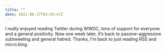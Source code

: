 ```yaml
---
title: ""
date: 2021-06-17T04:59:47Z
---
```

I really enjoyed reading Twitter during WWDC, tons of support for everyone and a general positivity. Now one week later, it’s back to passive-aggressive subtweeting and general hatred. Thanks, I’m back to just reading RSS and micro.blog.

